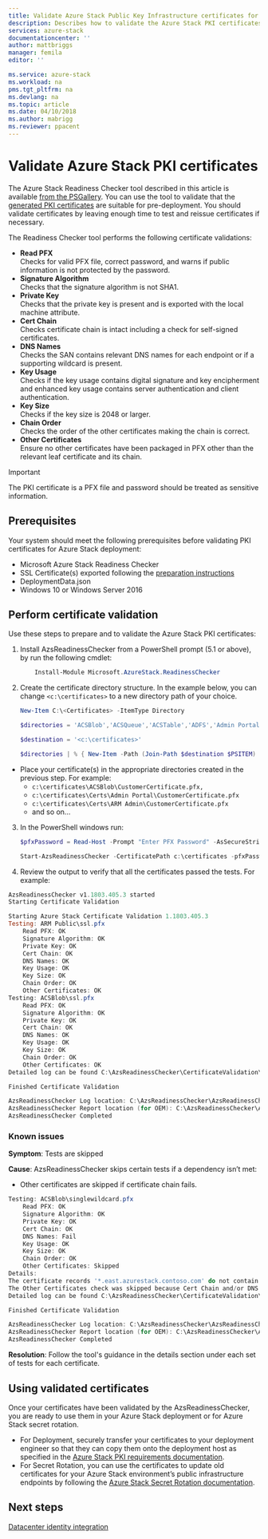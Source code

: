 ```yaml
---
title: Validate Azure Stack Public Key Infrastructure certificates for Azure Stack integrated systems deployment | Microsoft Docs
description: Describes how to validate the Azure Stack PKI certificates for Azure Stack integrated systems. Covers using the Azure Stack Certificate Checker tool.
services: azure-stack
documentationcenter: ''
author: mattbriggs
manager: femila
editor: ''

ms.service: azure-stack
ms.workload: na
pms.tgt_pltfrm: na
ms.devlang: na
ms.topic: article
ms.date: 04/10/2018
ms.author: mabrigg
ms.reviewer: ppacent
---
```


# Validate Azure Stack PKI certificates

The Azure Stack Readiness Checker tool described in this article is available [from the PSGallery](https://aka.ms/AzsReadinessChecker). You can use the tool to validate that  the [generated PKI certificates](azure-stack-get-pki-certs.md) are suitable for pre-deployment. You should validate certificates by leaving  enough time to test and reissue certificates if necessary.

The Readiness Checker tool performs the following certificate validations:

- **Read PFX**  
    Checks for valid PFX file, correct password, and warns if public information is not protected by the password. 
- **Signature Algorithm**  
    Checks that the signature algorithm is not SHA1.
- **Private Key**  
    Checks that the private key is present and is exported with the local machine attribute. 
- **Cert Chain**  
    Checks certificate chain is intact including a check for self-signed certificates.
- **DNS Names**  
    Checks the SAN contains relevant DNS names for each endpoint or if a supporting wildcard is present.
- **Key Usage**  
    Checks if the key usage contains digital signature and key encipherment and enhanced key usage contains server authentication and client authentication.
- **Key Size**  
    Checks if the key size is 2048 or larger.
- **Chain Order**  
    Checks the order of the other certificates making the chain is correct.
- **Other Certificates**  
    Ensure no other certificates have been packaged in PFX other than the relevant leaf certificate and its chain.

> [!IMPORTANT]  
> The PKI certificate is a PFX file and password should be treated as sensitive information.

## Prerequisites

Your system should meet the following prerequisites before validating PKI certificates for Azure Stack deployment:

- Microsoft Azure Stack Readiness Checker
- SSL Certificate(s) exported following the [preparation instructions](azure-stack-prepare-pki-certs.md)
- DeploymentData.json
- Windows 10 or Windows Server 2016

## Perform certificate validation

Use these steps to prepare and to validate the Azure Stack PKI certificates:

1. Install AzsReadinessChecker from a PowerShell prompt (5.1 or above), by run the following cmdlet: 
    ````PowerShell  
        Install-Module Microsoft.AzureStack.ReadinessChecker 
    ````
2. Create the certificate directory structure. In the example below, you can change `<c:\certificates>` to a new directory path of your choice.
    ````PowerShell  
    New-Item C:\<Certificates> -ItemType Directory

    $directories = 'ACSBlob','ACSQueue','ACSTable','ADFS','Admin Portal','ARM Admin','ARM Public','Graph','KeyVault','KeyVaultInternal','Public Portal' 

    $destination = '<c:\certificates>' 

    $directories | % { New-Item -Path (Join-Path $destination $PSITEM) -ItemType Directory -Force}  
    ````
 - Place your certificate(s) in the appropriate directories created in the previous step. For example:  
    - `c:\certificates\ACSBlob\CustomerCertificate.pfx,` 
    - `c:\certificates\Certs\Admin Portal\CustomerCertificate.pfx` 
    - `c:\certificates\Certs\ARM Admin\CustomerCertificate.pfx` 
    - and so on… 
3. In the PowerShell windows run:
    ````PowerShell  
    $pfxPassword = Read-Host -Prompt "Enter PFX Password" -AsSecureString

    Start-AzsReadinessChecker -CertificatePath c:\certificates -pfxPassword $pfxPassword -RegionName east -FQDN azurestack.contoso.com -IdentitySystem AAD
    ````
4. Review the output to verify that all the certificates passed the tests. For example:

````PowerShell
AzsReadinessChecker v1.1803.405.3 started
Starting Certificate Validation

Starting Azure Stack Certificate Validation 1.1803.405.3
Testing: ARM Public\ssl.pfx
	Read PFX: OK
	Signature Algorithm: OK
	Private Key: OK
	Cert Chain: OK
	DNS Names: OK
	Key Usage: OK
	Key Size: OK
	Chain Order: OK
	Other Certificates: OK
Testing: ACSBlob\ssl.pfx
	Read PFX: OK
	Signature Algorithm: OK
	Private Key: OK
	Cert Chain: OK
	DNS Names: OK
	Key Usage: OK
	Key Size: OK
	Chain Order: OK
	Other Certificates: OK
Detailed log can be found C:\AzsReadinessChecker\CertificateValidation\CertChecker.log

Finished Certificate Validation

AzsReadinessChecker Log location: C:\AzsReadinessChecker\AzsReadinessChecker.log
AzsReadinessChecker Report location (for OEM): C:\AzsReadinessChecker\AzsReadinessReport.json
AzsReadinessChecker Completed
````

### Known issues

**Symptom**: Tests are skipped

**Cause**: AzsReadinessChecker skips certain tests if a dependency isn’t met:

 - Other certificates are skipped if certificate chain fails.

````PowerShell  
Testing: ACSBlob\singlewildcard.pfx
    Read PFX: OK
    Signature Algorithm: OK
    Private Key: OK
    Cert Chain: OK
    DNS Names: Fail
    Key Usage: OK
    Key Size: OK
    Chain Order: OK
    Other Certificates: Skipped
Details:
The certificate records '*.east.azurestack.contoso.com' do not contain a record that is valid for '*.blob.east.azurestack.contoso.com'. Please refer to the documentation for how to create the required certificate file.
The Other Certificates check was skipped because Cert Chain and/or DNS Names failed. Follow the guidance to remediate those issues and recheck. 
Detailed log can be found C:\AzsReadinessChecker\CertificateValidation\CertChecker.log

Finished Certificate Validation

AzsReadinessChecker Log location: C:\AzsReadinessChecker\AzsReadinessChecker.log
AzsReadinessChecker Report location (for OEM): C:\AzsReadinessChecker\AzsReadinessChecker.log
AzsReadinessChecker Completed
````

**Resolution**: Follow the tool's guidance in the details section under each set of tests for each certificate.

## Using validated certificates

Once your certificates have been validated by the AzsReadinessChecker, you are ready to use them in your Azure Stack deployment or for Azure Stack secret rotation. 

 - For Deployment, securely transfer your certificates to your deployment engineer so that they can copy them onto the deployment host as specified in the [Azure Stack PKI requirements documentation](azure-stack-pki-certs.md).
 - For Secret Rotation, you can use the certificates to update old certificates for your Azure Stack environment’s public infrastructure endpoints by following the [Azure Stack Secret Rotation documentation](azure-stack-rotate-secrets.md).

## Next steps

[Datacenter identity integration](azure-stack-integrate-identity.md)
